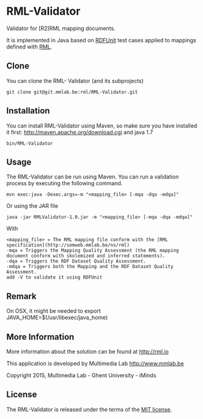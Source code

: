 RML-Validator
=============

Validator for [R2]RML mapping documents. 

It is implemented in Java based on [RDFUnit](https://github.com/AKSW/RDFUnit) test cases applied to mappings defined with [RML](http://rml.io/).

Clone
-----

You can clone the RML- Validator (and its subprojects)

    git clone git@git.mmlab.be:rml/RML-Validator.git

Installation
------------

You can install RML-Validator using Maven, so make sure you have installed it first: http://maven.apache.org/download.cgi and java 1.7

    bin/RML-Validator

Usage
-----

The RML-Validator can be run using Maven. You can run a validation process by executing the following command.
    
    mvn exec:java -Dexec.args=-m "<mapping_file> [-mqa -dqa -mdqa]"

Or using the JAR file

    java -jar RMLValidator-1.0.jar -m "<mapping_file> [-mqa -dqa -mdqa]"

With 
    
    <mapping_file> = The RML mapping file conform with the [RML specification](http://semweb.mmlab.be/ns/rml)
    -mqa = Triggers the Mapping Quality Assessment (the RML mapping document conform with skolemized and inferred statements).
    -dqa = Triggers the RDF Dataset Quality Assessment.
    -mdqa = Triggers both the Mapping and the RDF Dataset Quality Assessment.
    add -V to validate it using RDFUnit	
        
Remark
-----

On OSX, it might be needed to export JAVA_HOME=$(/usr/libexec/java_home)

More Information
----------------

More information about the solution can be found at http://rml.io

This application is developed by Multimedia Lab http://www.mmlab.be

Copyright 2015, Multimedia Lab - Ghent University - iMinds

License
-------

The RML-Validator is released under the terms of the [MIT license](http://opensource.org/licenses/mit-license.html).
